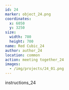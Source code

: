 ```yaml
---
id: 24
marker: object_24.png
coordinates:
  x: 6050
  y: 3250
size:
  width: 780
  height: 700
name: Red Cubic_24
author: author_24
location: common
action: meeting together_24
images:
  - /img/projects/24_01.png
---
```


instructions_24
